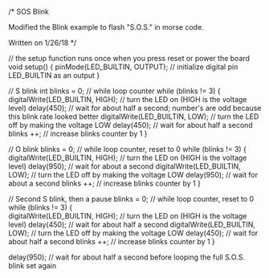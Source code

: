 /*
  SOS Blink

  Modified the Blink example to flash "S.O.S." in morse code.

  Written on 1/26/18
*/

// the setup function runs once when you press reset or power the board
void setup() {
  pinMode(LED_BUILTIN, OUTPUT);      // initialize digital pin LED_BUILTIN as an output
}
 
  
// S blink
int blinks = 0;                      // while loop counter
while (blinks != 3) {
  digitalWrite(LED_BUILTIN, HIGH);   // turn the LED on (HIGH is the voltage level)
  delay(450);                        // wait for about half a second; number's are odd because this blink rate looked better
  digitalWrite(LED_BUILTIN, LOW);    // turn the LED off by making the voltage LOW
  delay(450);                        // wait for about half a second
  blinks ++;                         // increase blinks counter by 1
  }

// O blink
blinks = 0;                          // while loop counter, reset to 0
while (blinks != 3) {
  digitalWrite(LED_BUILTIN, HIGH);   // turn the LED on (HIGH is the voltage level)
  delay(950);                        // wait for about a second
  digitalWrite(LED_BUILTIN, LOW);    // turn the LED off by making the voltage LOW
  delay(950);                        // wait for about a second
  blinks ++;                         // increase blinks counter by 1
  }

// Second S blink, then a pause
blinks = 0;                          // while loop counter, reset to 0
while (blinks != 3) {              
  digitalWrite(LED_BUILTIN, HIGH);   // turn the LED on (HIGH is the voltage level)
  delay(450);                        // wait for about half a second
  digitalWrite(LED_BUILTIN, LOW);    // turn the LED off by making the voltage LOW
  delay(450);                        // wait for about half a second
  blinks ++;                         // increase blinks counter by 1
  }
 
  delay(950);                        // wait for about half a second before looping the full S.O.S. blink set again
